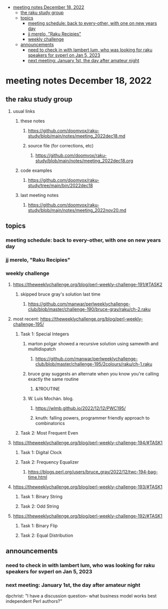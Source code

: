 - [meeting notes December 18, 2022](#org285ac9d)
  - [the raku study group](#org68d1f03)
  - [topics](#org2ed3d7c)
    - [meeting schedule: back to every-other, with one on new years day](#org90c48ec)
    - [jj merelo, "Raku Recipies"](#org59a12be)
    - [weekly challenge](#orgd3ce237)
  - [announcements](#org149c32c)
    - [need to check in with lambert lum, who was looking for raku speakers for svperl on Jan 5, 2023](#org9f30960)
    - [next meeting: January 1st, the day after amateur night](#org077302a)


<a id="org285ac9d"></a>

# meeting notes December 18, 2022


<a id="org68d1f03"></a>

## the raku study group

1.  usual links

    1.  these notes
    
        1.  <https://github.com/doomvox/raku-study/blob/main/notes/meeting_2022dec18.md>
        
        2.  source file (for corrections, etc)
        
            1.  <https://github.com/doomvox/raku-study/blob/main/notes/meeting_2022dec18.org>
    
    2.  code examples
    
        1.  <https://github.com/doomvox/raku-study/tree/main/bin/2022dec18>
    
    3.  last meeting notes
    
        1.  <https://github.com/doomvox/raku-study/blob/main/notes/meeting_2022nov20.md>


<a id="org2ed3d7c"></a>

## topics


<a id="org90c48ec"></a>

### meeting schedule: back to every-other, with one on new years day


<a id="org59a12be"></a>

### jj merelo, "Raku Recipies"


<a id="orgd3ce237"></a>

### weekly challenge

1.  <https://theweeklychallenge.org/blog/perl-weekly-challenge-191/#TASK2>

    1.  skipped bruce gray's solution last time
    
        1.  <https://github.com/manwar/perlweeklychallenge-club/blob/master/challenge-190/bruce-gray/raku/ch-2.raku>

2.  most recent: <https://theweeklychallenge.org/blog/perl-weekly-challenge-195/>

    1.  Task 1: Special Integers
    
        1.  marton polgar showed a recursive solution using samewith and multidispatch
        
            1.  <https://github.com/manwar/perlweeklychallenge-club/blob/master/challenge-195/2colours/raku/ch-1.raku>
        
        2.  bruce gray suggests an alternate when you know you're calling exactly the same routine
        
            1.  &?ROUTINE
        
        3.  W. Luis Mochán. blog.
        
            1.  <https://wlmb.github.io/2022/12/12/PWC195/>
            
            2.  knuth: falling powers, programmer friendly approach to combinatorics
    
    2.  Task 2: Most Frequent Even

3.  <https://theweeklychallenge.org/blog/perl-weekly-challenge-194/#TASK1>

    1.  Task 1: Digital Clock
    
    2.  Task 2: Frequency Equalizer
    
        1.  <https://blogs.perl.org/users/bruce_gray/2022/12/twc-194-bag-time.html>

4.  <https://theweeklychallenge.org/blog/perl-weekly-challenge-193/#TASK1>

    1.  Task 1: Binary String
    
    2.  Task 2: Odd String

5.  <https://theweeklychallenge.org/blog/perl-weekly-challenge-192/#TASK1>

    1.  Task 1: Binary Flip
    
    2.  Task 2: Equal Distribution


<a id="org149c32c"></a>

## announcements


<a id="org9f30960"></a>

### need to check in with lambert lum, who was looking for raku speakers for svperl on Jan 5, 2023


<a id="org077302a"></a>

### next meeting: January 1st, the day after amateur night

dpchrist: "I have a discussion question&#x2013; what business model works best independent Perl authors?"
